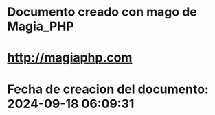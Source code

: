 # 
# Documento creado con mago de Magia_PHP 
# http://magiaphp.com 
# Fecha de creacion del documento: 2024-09-18 06:09:31 
